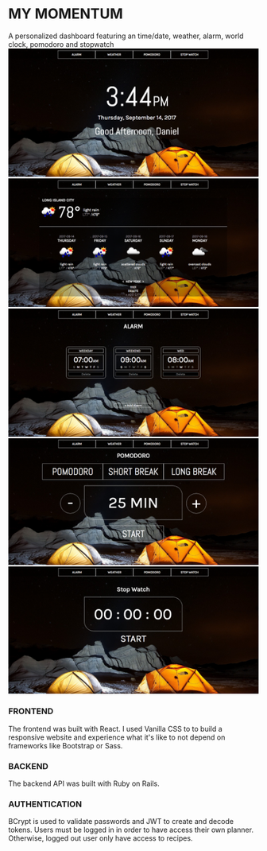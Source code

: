 # MY MOMENTUM

A personalized dashboard featuring an time/date, weather, alarm, world clock, pomodoro and stopwatch
![time](./imgs/time.png)
![weather](./imgs/weather.png)
![alarm](./imgs/alarm.png)
![pomodoro](./imgs/pomodoro.png)
![stopwatch](./imgs/stopwatch.png)

### FRONTEND

The frontend was built with React. I used Vanilla CSS to to build a responsive website and experience what it's like to not depend on frameworks like Bootstrap or Sass.

### BACKEND

The backend API was built with Ruby on Rails.

### AUTHENTICATION

BCrypt is used to validate passwords and JWT to create and decode tokens. Users must be logged in in order to have access their own planner.  Otherwise, logged out user only have access to recipes.
